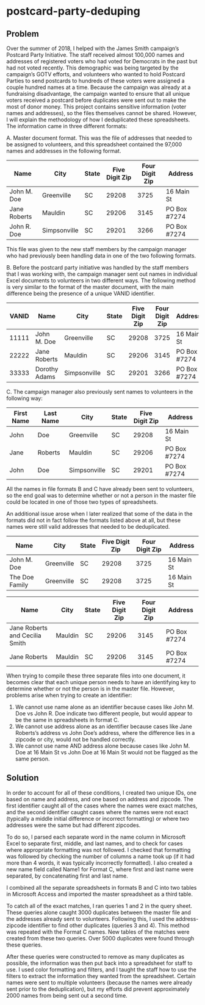 # postcard-party-deduping
## Problem 
Over the summer of 2018, I helped with the James Smith campaign’s Postcard Party Initiative. The staff received almost 100,000 names and addresses of registered voters who had voted for Democrats in the past but had not voted recently. This demographic was being targeted by the campaign’s GOTV efforts, and volunteers who wanted to hold Postcard Parties to send postcards to hundreds of these voters were assigned a couple hundred names at a time. Because the campaign was already at a fundraising disadvantage, the campaign wanted to ensure that all unique voters received a postcard before duplicates were sent out to make the most of donor money. 
This project contains sensitive information (voter names and addresses), so the files themselves cannot be shared. However, I will explain the methodology of how I deduplicated these spreadsheets.
The information came in three different formats:

A.	Master document format. This was the file of addresses that needed to be assigned to volunteers, and this spreadsheet contained the 97,000 names and addresses in the following format. 

| Name | City | State | Five Digit Zip | Four Digit Zip | Address |
| ------------- | ------------- | ------------- | ------------- | ------------- | ------------- |
| John M. Doe   | Greenville  | SC | 29208 | 3725 | 16 Main St |
| Jane Roberts | Mauldin | SC | 29206 | 3145	| PO Box #7274 |
| John R. Doe | Simpsonville	| SC	| 29201	|3266	| PO Box #7274 |

This file was given to the new staff members by the campaign manager who had previously been handling data in one of the two following formats.

B.	Before the postcard party initiative was handled by the staff members that I was working with, the campaign manager sent out names in individual Excel documents to volunteers in two different ways. The following method is very similar to the format of the master document, with the main difference being the presence of a unique VANID identifier. 

| VANID	| Name | City | State | Five Digit Zip | Four Digit Zip | Address |
| ------------- | ------------- | ------------- | ------------- | ------------- | ------------- | ------------- |
|11111	| John M. Doe	| Greenville |	SC |	29208	| 3725	| 16 Main St |
|22222	| Jane Roberts | Mauldin |	SC	| 29206 |	3145 |	PO Box #7274 |
|33333	| Dorothy Adams |	Simpsonville | SC	| 29201	| 3266	| PO Box #7274 |

C.	The campaign manager also previously sent names to volunteers in the following way:

| First Name	| Last Name	| City	| State |	Five Digit Zip |	Address |
| ------------- | ------------- | ------------- | ------------- | ------------- | ------------- |
|John | 	Doe	| Greenville	| SC	|29208	| 16 Main St |
|Jane |	Roberts	| Mauldin	| SC	|29206	| PO Box #7274 |
|John	| Doe	| Simpsonville	| SC	|29201	| PO Box #7274 |

All the names in file formats B and C have already been sent to volunteers, so the end goal was to determine whether or not a person in the master file could be located in one of those two types of spreadsheets. 

An additional issue arose when I later realized that some of the data in the formats did not in fact follow the formats listed above at all, but these names were still valid addresses that needed to be deduplicated.

| Name | City | State | Five Digit Zip | Four Digit Zip | Address |
| ------------- | ------------- | ------------- | ------------- | ------------- | ------------- |
| John M. Doe   | Greenville  | SC | 29208 | 3725 | 16 Main St |
| The Doe Family  | Greenville  | SC | 29208 | 3725 | 16 Main St |


| Name | City | State | Five Digit Zip | Four Digit Zip | Address |
| ------------- | ------------- | ------------- | ------------- | ------------- | ------------- |
| Jane Roberts and Cecilia Smith | Mauldin | SC | 29206 | 3145	| PO Box #7274 |
| Jane Roberts | Mauldin | SC | 29206 | 3145	| PO Box #7274 |

When trying to compile these three separate files into one document, it becomes clear that each unique person needs to have an identifying key to determine whether or not the person is in the master file. However, problems arise when trying to create an identifier:
1)	We cannot use name alone as an identifier because cases like John M. Doe vs John R. Doe indicate two different people, but would appear to be the same in spreadsheets in format C. 
2)	We cannot use address alone as an identifier because cases like Jane Roberts’s address vs John Doe’s address, where the difference lies in a zipcode or city, would not be handled correctly. 
3)	We cannot use name AND address alone because cases like John M. Doe at 16 Main St vs John Doe at 16 Main St would not be flagged as the same person. 

## Solution
In order to account for all of these conditions, I created two unique IDs, one based on name and address, and one based on address and zipcode. The first identifier caught all of the cases where the names were exact matches, and the second identifier caught cases where the names were not exact (typically a middle initial difference or incorrect formatting) or where two addresses were the same but had different zipcodes. 

To do so, I parsed each separate word in the name column in Microsoft Excel  to separate first, middle, and last names, and to check for cases where appropriate formatting was not followed. I checked that formatting was followed by checking the number of columns a name took up (if it had more than 4 words, it was typically incorrectly formatted). I also created a new name field called Name1 for Format C, where first and last name were separated, by concatenating first and last name. 

I combined all the separate spreadsheets in formats B and C into two tables in Microsoft Access and imported the master spreadsheet as a third table. 

To catch all of the exact matches, I ran queries 1 and 2 in the query sheet. These queries alone caught 3000 duplicates between the master file and the addresses already sent to volunteers. Following this, I used the address-zipcode identifier to find other duplicates (queries 3 and 4). This method was repeated with the Format C names. New tables of the matches were created from these two queries. Over 5000 duplicates were found through these queries. 

After these queries were constructed to remove as many duplicates as possible, the information was then put back into a spreadsheet for staff to use. I used color formatting and filters, and I taught the staff how to use the filters to extract the information they wanted from the spreadsheet. Certain names were sent to multiple volunteers (because the names were already sent prior to the deduplication), but my efforts did prevent approximately 2000 names from being sent out a second time. 

